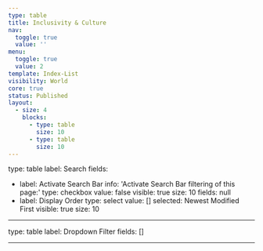 ```yaml
---
type: table
title: Inclusivity & Culture
nav:
  toggle: true
  value: ''
menu:
  toggle: true
  value: 2
template: Index-List
visibility: World
core: true
status: Published
layout:
  - size: 4
    blocks:
      - type: table
        size: 10
      - type: table
        size: 10
---
```


type: table
label: Search
fields:
  - label: Activate Search Bar
    info: 'Activate Search Bar filtering of this page:'
    type: checkbox
    value: false
    visible: true
    size: 10
    fields: null
  - label: Display Order
    type: select
    value: []
    selected: Newest Modified First
    visible: true
    size: 10

---

type: table
label: Dropdown Filter
fields: []

---
